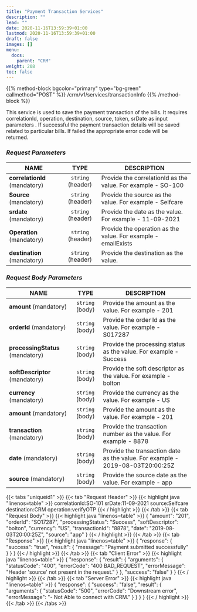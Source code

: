 ```yaml
---
title: "Payment Transaction Services"
description: ""
lead: ""
date: 2020-11-16T13:59:39+01:00
lastmod: 2020-11-16T13:59:39+01:00
draft: false
images: []
menu:
  docs:
    parent: "CRM"
weight: 208
toc: false
---
```


{{% method-block bgcolor="primary" type="bg-green" callmethod="POST" %}}
  /crm/v1/services/transactionInfo
{{% /method-block %}}

This service is used to save the payment transaction of the bills. It requires correlationId, operation, destination, source, token, srDate as input parameters . If successful the payment transaction details will be saved related to particular bills. If failed the appropriate error code will be returned.

<section>

### *Request Parameters*
| NAME        | TYPE           | DESCRIPTION  |
| ------------- |:-------------:| ----- |
| **correlationId** (mandatory)    | ``string`` (header)      |   Provide the correlationId as the value. For example - SO-100 |
| **Source** (mandatory) | ``string`` (header)      |    Provide the source as the value. For example - Selfcare |
| **srdate** (mandatory) | ``string`` (header)      |    Provide the date as the value. For example - 11-09-2021 |
| **Operation** (mandatory) | ``string`` (header)      |    Provide the operation as the value. For example - emailExists |
| **destination** (mandatory) | ``string`` (header)      |    Provide the destination as the value. |

### *Request Body Parameters*
| NAME        | TYPE           | DESCRIPTION  |
| ------------- |:-------------:| ----- |
| **amount** (mandatory)    | ``string`` (body)      |   Provide the amount as the value. For example - 201 |
| **orderId** (mandatory)    | ``string`` (body)      |   Provide the order Id as the value. For example - S017287 |
| **processingStatus** (mandatory)    | ``string`` (body)      |   Provide the processing status as the value. For example - Success |
| **softDescriptor** (mandatory)    | ``string`` (body)      |   Provide the soft descriptor as the value. For example - bolton |
| **currency** (mandatory)    | ``string`` (body)      |   Provide the currency as the value. For example - US |
| **amount** (mandatory)    | ``string`` (body)      |   Provide the amount as the value. For example - 201 |
| **transaction** (mandatory) | ``string`` (body)      |    Provide the transaction number as the value. For example - 8878 |
| **date** (mandatory)    | ``string`` (body)      |   Provide the transaction date as the value. For example - 2019-08-03T20:00:25Z |
| **source** (mandatory)    | ``string`` (body)      |   Provide the source date as the value. For example - app |

{{< tabs "uniqueid1" >}}
{{< tab "Request Header" >}}
{{< highlight java "linenos=table" >}}
correlationId:SO-101
srDate:11-09-2021
source:Selfcare
destination:CRM
operation:verifyOTP
{{< / highlight >}}
{{< /tab >}}
{{< tab "Request Body" >}}
{{< highlight java "linenos=table" >}}
{
    "amount": "201",
    "orderId": "SO17287",
    "processingStatus": "Success",
    "softDescriptor": "bolton",
    "currency": "US",
    "transactionId": "8878",
    "date": "2019-08-03T20:00:25Z",
    "source": "app"
}
{{< / highlight >}}
{{< /tab >}}
{{< tab "Response" >}}
{{< highlight java "linenos=table" >}}
{
  "response": {
    "success": "true",
    "result": {
      "message": "Payment submitted successfully"
    }
  }
}
{{< / highlight >}}
{{< /tab >}}
{{< tab "Client Error" >}}
{{< highlight java "linenos=table" >}}
{
  "response": {
    "result": {
      "arguments": {
        "statusCode": "400",
        "errorCode": "400 BAD_REQUEST",
        "errorMessage": "Header 'source' not present in the request."
      }
    },
    "success": "false"
  }
}
{{< / highlight >}}
{{< /tab >}}
{{< tab "Server Error" >}}
{{< highlight java "linenos=table" >}}
{
  "response": {
    "success": "false",
    "result": {
      "arguments": {
        "statusCode": "500",
        "errorCode": "Downstream error",
        "errorMessage": "- Not Able to connect with CRM."
      }
    }
  }
}
{{< / highlight >}}
{{< /tab >}}
{{< /tabs >}}
</section>

